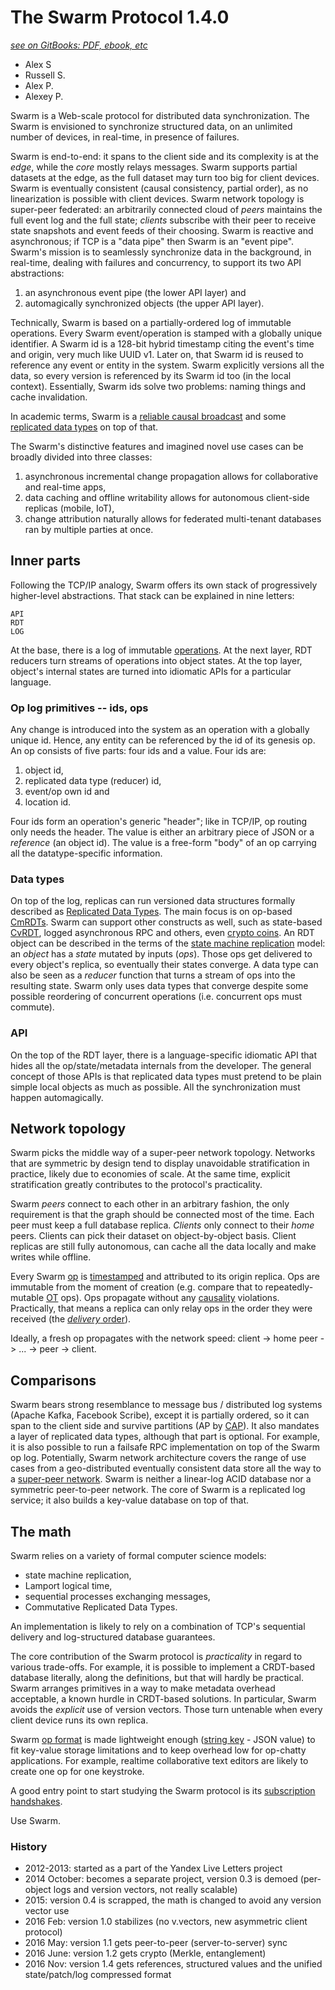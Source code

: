 # The Swarm Protocol 1.4.0 #
[*see on GitBooks: PDF, ebook, etc*](https://gritzko.gitbooks.io/swarm-the-protocol)

* Alex S
* Russell S.
* Alex P.
* Alexey P.

Swarm is a Web-scale protocol for distributed data synchronization.
The Swarm is envisioned to synchronize structured data, on an unlimited number of devices, in real-time, in presence of failures.

Swarm is end-to-end: it spans to the client side and its complexity is at the *edge*, while the *core* mostly relays messages.
Swarm supports partial datasets at the edge, as the full dataset may turn too big for client devices.
Swarm is eventually consistent (causal consistency, partial order), as no linearization is possible with client devices.
Swarm network topology is super-peer federated: an arbitrarily connected cloud of *peers* maintains the full event log and the full state; *clients* subscribe with their peer to receive state snapshots and event feeds of their choosing.
Swarm is reactive and asynchronous; if TCP is a "data pipe" then Swarm is an "event pipe".
Swarm's mission is to seamlessly synchronize data in the background, in real-time, dealing with failures and concurrency, to support its two API abstractions:

1. an asynchronous event pipe (the lower API layer) and
2. automagically synchronized objects (the upper API layer).

Technically, Swarm is based on a partially-ordered log of immutable operations.
Every Swarm event/operation is stamped with a globally unique identifier.
A Swarm id is a 128-bit hybrid timestamp citing the event's time and origin, very much like UUID v1.
Later on, that Swarm id is reused to reference any event or entity in the system.
Swarm explicitly versions all the data, so every version is referenced by its Swarm id too (in the local context).
Essentially, Swarm ids solve two problems: naming things and cache invalidation.

In academic terms, Swarm is a [reliable causal broadcast][opbased] and some [replicated data types][rdt] on top of that.

The Swarm's distinctive features and imagined novel use cases can be broadly divided into three classes:

1. asynchronous incremental change propagation allows for collaborative and real-time apps,
2. data caching and offline writability allows for autonomous client-side replicas (mobile, IoT),
3. change attribution naturally allows for federated multi-tenant databases ran by multiple parties at once.

[2sided]: http://lexicon.ft.com/Term?term=two_sided-markets
[super]: http://ilpubs.stanford.edu:8090/594/1/2003-33.pdf
[opbased]: http://haslab.uminho.pt/sites/default/files/ashoker/files/opbaseddais14.pdf
[cap]: https://www.infoq.com/articles/cap-twelve-years-later-how-the-rules-have-changed
[rdt]: TODO

## Inner parts

Following the TCP/IP analogy, Swarm offers its own stack of progressively higher-level abstractions. That stack can be explained in nine letters:

    API
    RDT
    LOG

At the base, there is a log of immutable [operations](op.md).
At the next layer, RDT reducers turn streams of operations into object states.
At the top layer, object's internal states are turned into idiomatic APIs for a particular language.

### Op log primitives -- ids, ops

Any change is introduced into the system as an operation with a globally unique id.
Hence, any entity can be referenced by the id of its genesis op.
An op consists of five parts: four ids and a value.
Four ids are:

1. object id,
2. replicated data type (reducer) id,
3. event/op own id and
4. location id.

Four ids form an operation's generic "header"; like in TCP/IP, op routing only needs the header.
The value is either an arbitrary piece of JSON or a *reference* (an object id).
The value is a free-form "body" of an op carrying all the datatype-specific information.

### Data types

On top of the log, replicas can run versioned data structures formally described as [Replicated Data Types](rdt.md).
The main focus is on op-based [CmRDTs](crdt.md#CmRDT).
Swarm can support other constructs as well, such as state-based [CvRDT](crdt.md), logged asynchronous RPC and others, even [crypto coins](coin.md).
An RDT object can be described in the terms of the [state machine replication][smr] model: an *object* has a *state* mutated by inputs (*ops*).
Those ops get delivered to every object's replica, so eventually their states converge.
A data type can also be seen as a *reducer* function that turns a stream of ops into the resulting state.
Swarm only uses data types that converge despite some possible reordering of concurrent operations (i.e. concurrent ops must commute).

### API

On the top of the RDT layer, there is a language-specific idiomatic API that hides all the op/state/metadata internals from the developer.
The general concept of those APIs is that replicated data types must pretend to be plain simple local objects as much as possible.
All the synchronization must happen automagically.

[smr]: https://www.cs.cornell.edu/fbs/publications/SMSurvey.pdf

## Network topology

Swarm picks the middle way of a super-peer network topology.
Networks that are symmetric by design tend to display unavoidable stratification in practice, likely due to economies of scale.
At the same time, explicit stratification greatly contributes to the protocol's practicality.

Swarm *peers* connect to each other in an arbitrary fashion, the only requirement is that the graph should be connected most of the time.
Each peer must keep a full database replica.
*Clients* only connect to their *home* peers.
Clients can pick their dataset on object-by-object basis.
Client replicas are still fully autonomous, can cache all the data locally and make writes while offline.

Every Swarm [op](op.md) is [timestamped](stamp.md) and attributed to its origin replica.
Ops are immutable from the moment of creation (e.g. compare that to repeatedly-mutable [OT][ot] ops).
Ops propagate without any [causality](order.md) violations.
Practically, that means a replica can only relay ops in the order they were received (the [*delivery* order](order.md)).

Ideally, a fresh op propagates with the network speed: client -> home peer -> ... -> peer -> client.

[ot]: https://en.wikipedia.org/wiki/Operational_transformation

## Comparisons

Swarm bears strong resemblance to message bus / distributed log systems (Apache Kafka, Facebook Scribe), except it is partially ordered, so it can span to the client side and survive partitions (AP by [CAP][cap]).
It also mandates a layer of replicated data types, although that part is optional. For example, it is also possible to run a failsafe RPC implementation on top of the Swarm op log.
Potentially, Swarm network architecture covers the range of use cases from a geo-distributed eventually consistent data store all the way to a [super-peer network][super].
Swarm is neither a linear-log ACID database nor a symmetric peer-to-peer network.
The core of Swarm is a replicated log service; it also builds a key-value database on top of that.


## The math

Swarm  relies on a variety of formal computer science models:

* state machine replication,
* Lamport logical time,
* sequential processes exchanging messages,
* Commutative Replicated Data Types.

An implementation is likely to rely on a combination of TCP's sequential delivery and log-structured database guarantees.

The core contribution of the Swarm protocol is *practicality* in regard to various trade-offs.
For example, it is possible to implement a CRDT-based database literally, along the definitions, but that will hardly be practical.
Swarm arranges primitives in a way to make metadata overhead acceptable, a known hurdle in CRDT-based solutions.
In particular, Swarm avoids the *explicit* use of version vectors.
Those turn untenable when every client device runs its own replica.

Swarm [op format](op.md) is made lightweight enough ([string key](spec.md) - JSON value) to fit key-value storage limitations and to keep overhead low for op-chatty applications.
For example, realtime collaborative text editors are likely to create one op for one keystroke.

A good entry point to start studying the Swarm protocol is its [subscription handshakes](handshake.md).

Use Swarm.


### History

* 2012-2013: started as a part of the Yandex Live Letters project
* 2014 October: becomes a separate project, version 0.3 is demoed (per-object logs and version vectors, not really scalable)
* 2015: version 0.4 is scrapped, the math is changed to avoid any version vector use
* 2016 Feb: version 1.0 stabilizes (no v.vectors, new asymmetric client protocol)
* 2016 May: version 1.1 gets peer-to-peer (server-to-server) sync
* 2016 June: version 1.2 gets crypto (Merkle, entanglement)
* 2016 Nov: version 1.4 gets references, structured values and the unified state/patch/log compressed format
